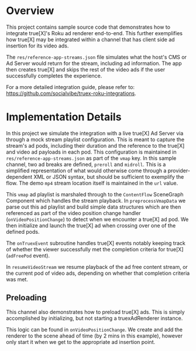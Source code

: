 # Overview

This project contains sample source code that demonstrates how to integrate true[X]'s Roku ad renderer end-to-end. This further exemplifies how true[X] may be integrated within a channel that has client side ad insertion for its video ads. 

The `res/reference-app-streams.json` file simulates what the host's CMS or Ad Server would return for the stream, including ad information. The app then creates true[X] and skips the rest of the video ads if the user successfully completes the experience.

For a more detailed integration guide, please refer to: https://github.com/socialvibe/truex-roku-integrations.

# Implementation Details

In this project we simulate the integration with a live true[X] Ad Server via through a mock stream playlist configuration. This is meant to capture the stream's ad pods, including their duration and the reference to the true[X] and video ad payloads in each pod. This configuration is maintained in `res/reference-app-streams.json` as part of the `vmap` key. In this sample channel, two ad breaks are defined, `preroll` and `midroll`. This is a simplified representation of what would otherwise come through a provider-dependent XML or JSON syntax, but should be sufficient to exemplify the flow. The demo `mp4` stream location itself is maintained in the `url` value.

This `vmap` ad playlist is marshaled through to the `ContentFlow` SceneGraph Component which handles the stream playback. In `preprocessVmapData` we parse out this ad playlist and build simple data structures which are then referenced as part of the video position change handler (`onVideoPositionChange`) to detect when we encounter a true[X] ad pod. We then initialize and launch the true[X] ad when crossing over one of the defined pods. 

The `onTruexEvent` subroutine handles true[X] events notably keeping track of whether the viewer successfully met the completion criteria for true[X] (`adFreePod` event). 

In `resumeVideoStream` we resume playback of the ad free content stream, or the current pod of video ads, depending on whether that completion criteria was met.

## Preloading

This channel also demonstrates how to preload true[X] ads. This is simply accomplished by initializing, but not starting a truexAdRenderer instance. 

This logic can be found in `onVideoPositionChange`. We create and add the renderer to the scene ahead of time (by 2 mins in this example), however only start it when we get to the appropriate ad insertion point.